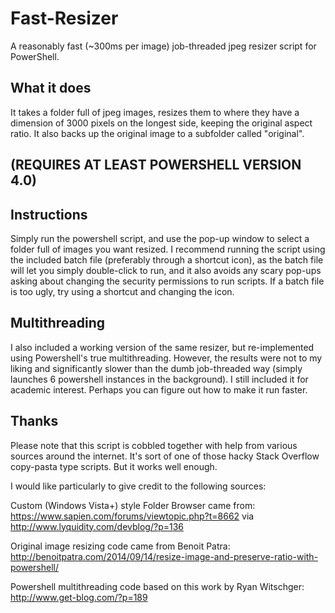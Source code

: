 # Fast-Resizer
A reasonably fast (~300ms per image) job-threaded jpeg resizer script for PowerShell.

## What it does

It takes a folder full of jpeg images, resizes them to where they have a dimension of 3000 pixels on the longest side, keeping the original aspect ratio. It also backs up the original image to a subfolder called "original".

## (REQUIRES AT LEAST POWERSHELL VERSION 4.0)

## Instructions

Simply run the powershell script, and use the pop-up window to select a folder full of images you want resized. I recommend running the script using the included batch file (preferably through a shortcut icon), as the batch file will let you simply double-click to run, and it also avoids any scary pop-ups asking about changing the security permissions to run scripts. If a batch file is too ugly, try using a shortcut and changing the icon.

## Multithreading

I also included a working version of the same resizer, but re-implemented using Powershell's true multithreading. However, the results were not to my liking and significantly slower than the dumb job-threaded way (simply launches 6 powershell instances in the background). I still included it for academic interest. Perhaps you can figure out how to make it run faster.

## Thanks

Please note that this script is cobbled together with help from various sources around the internet. It's sort of one of those hacky Stack Overflow copy-pasta type scripts. But it works well enough. 

I would like particularly to give credit to the following sources:

Custom (Windows Vista+) style Folder Browser came from:
https://www.sapien.com/forums/viewtopic.php?t=8662 via http://www.lyquidity.com/devblog/?p=136

Original image resizing code came from Benoit Patra:
http://benoitpatra.com/2014/09/14/resize-image-and-preserve-ratio-with-powershell/

Powershell multithreading code based on this work by Ryan Witschger:
http://www.get-blog.com/?p=189
